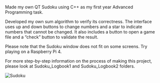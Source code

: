Made my own QT Sudoku using C++ as my first year Advanced Programming task.

Developed my own sum algorithm to verify its correctness. 
The interface uses up and down buttons to change numbers and a star to indicate numbers that cannot be changed. 
It also includes a button to open a game file and a “check” button to validate the result.

Please note that the Sudoku window does not fit on some screens.
Try playing on a Raspberry Pi 4.

For more step-by-step information on the process of making this project, please look at Sudoku_Logbook1 and Sudoku_Logbook2 folders.

![Sudoku](https://github.com/user-attachments/assets/faab1b23-2bb1-4094-9150-f0997885614a)

